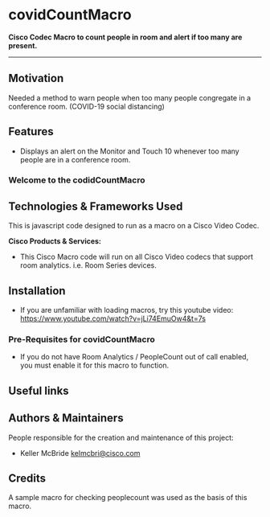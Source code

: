 # covidCountMacro
**Cisco Codec Macro to count people in room and alert if too many are present.**


---

## Motivation

Needed a method to warn people when too many people congregate in a conference room. (COVID-19 social distancing)

## Features

- Displays an alert on the Monitor and Touch 10 whenever too many people are in a conference room.

### **Welcome to the codidCountMacro**

## Technologies & Frameworks Used

This is javascript code designed to run as a macro on a Cisco Video Codec.


**Cisco Products & Services:**

- This Cisco Macro code will run on all Cisco Video codecs that support room analytics. i.e. Room Series devices.

## Installation
- If you are unfamiliar with loading macros, try this youtube video: https://www.youtube.com/watch?v=jLi74EmuOw4&t=7s


### Pre-Requisites for covidCountMacro ###
- If you do not have Room Analytics / PeopleCount out of call enabled, you must enable it for this macro to function.

## Useful links



## Authors & Maintainers

People responsible for the creation and maintenance of this project:

- Keller McBride <kelmcbri@cisco.com>



## Credits

A sample macro for checking peoplecount was used as the basis of this macro.
